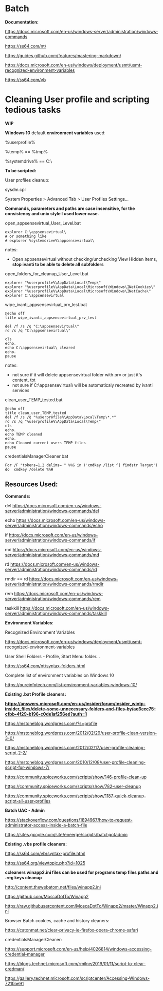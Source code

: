 # Batch 

**Documentation:**

https://docs.microsoft.com/en-us/windows-server/administration/windows-commands

https://ss64.com/nt/

https://guides.github.com/features/mastering-markdown/

https://docs.microsoft.com/en-us/windows/deployment/usmt/usmt-recognized-environment-variables

https://ss64.com/vb

# Cleaning User profile and scripting tedious tasks

**WIP**

**Windows 10** default **environment variables** used:

%userprofile%

%temp% ==  %tmp%

%systemdrive% == C:\

**To be scripted:**

User profiles cleanup:

sysdm.cpl

System Properties > Advanced Tab > User Profiles Settings...

**Commands, parameters and paths are case insensitive, for the consistency and unix style I used lower case.**

open_appsensevirtual_User_Level.bat
```batch
explorer C:\appsensevirtual\
# or something like
# explorer %systemdrive%\appsensevirtual\
```

notes:
* Open appsensevirtual without checking/unchecking
View Hidden Items, **stop ivanti to be able to delete all subfolders**

open_folders_for_cleanup_User_Level.bat
```batch
explorer "%userprofile%\AppData\Local\Temp\"
explorer "%userprofile%\AppData\Local\Microsoft\Windows\INetCookies\"
explorer "%userprofile%\AppData\Local\Microsoft\Windows\INetCache\"
explorer C:\appsensevirtual
```
wipe_ivanti_appsensevirtual_prv_test.bat
```batch
@echo off
title wipe_ivanti_appsensevirtual_prv_test

del /f /s /q "C:\appsensevirtual\"
rd /s /q "C:\appsensevirtual\"

cls
echo.
echo C:\appsensevirtual\ cleared
echo.
pause
```
notes:
* not sure if it will delete appsensevirtual folder with prv or just it's content, tbt
* not sure if C:\appsensevirtual\ will be automaticaly recreated by ivanti services

clean_user_TEMP_tested.bat
```batch
@echo off
title clean_user_TEMP_tested
del /f /s /q "%userprofile%\AppData\Local\Temp\*.*"
rd /s /q "%userprofile%\AppData\Local\Temp\"
cls
echo.
echo TEMP cleaned
echo.
echo Cleaned current users TEMP files
pause
```
credentialsManagerCleaner.bat
```batch
For /F "tokens=1,2 delims= " %%G in ('cmdkey /list ^| findstr Target') do  cmdkey /delete %%H
```
## Resources Used:

**Commands:**

del
https://docs.microsoft.com/en-us/windows-server/administration/windows-commands/del

echo
https://docs.microsoft.com/en-us/windows-server/administration/windows-commands/echo

if
https://docs.microsoft.com/en-us/windows-server/administration/windows-commands/if

md
https://docs.microsoft.com/en-us/windows-server/administration/windows-commands/md

rd
https://docs.microsoft.com/en-us/windows-server/administration/windows-commands/rd

rmdir == rd
https://docs.microsoft.com/en-us/windows-server/administration/windows-commands/rmdir

rem
https://docs.microsoft.com/en-us/windows-server/administration/windows-commands/rem

taskkill
https://docs.microsoft.com/en-us/windows-server/administration/windows-commands/taskkill

**Environment Variables:**

Recognized Environment Variables

https://docs.microsoft.com/en-us/windows/deployment/usmt/usmt-recognized-environment-variables

User Shell Folders - Profile, Start Menu folder... 

https://ss64.com/nt/syntax-folders.html

Complete list of environment variables on Windows 10

https://pureinfotech.com/list-environment-variables-windows-10/

**Existing .bat Profile cleaners:**

**https://answers.microsoft.com/en-us/insider/forum/insider_wintp-insider_files/delete-some-unnecessary-folders-and-files-by/ae6ecc75-cfbb-4f29-b196-c0de1af256ed?auth=1**

https://mstoneblog.wordpress.com/?s=profile

https://mstoneblog.wordpress.com/2012/02/29/user-profile-clean-version-3-0/

https://mstoneblog.wordpress.com/2012/02/17/user-profile-cleaning-script-2-2/

https://mstoneblog.wordpress.com/2010/12/08/user-profile-cleaning-script-for-windows-7/

https://community.spiceworks.com/scripts/show/146-profile-clean-up

https://community.spiceworks.com/scripts/show/782-user-cleanup

https://community.spiceworks.com/scripts/show/1187-quick-cleanup-script-all-user-profiles

**Batch UAC - Admin**

https://stackoverflow.com/questions/1894967/how-to-request-administrator-access-inside-a-batch-file

https://sites.google.com/site/eneerge/scripts/batchgotadmin

**Existing .vbs profile cleaners:**

https://ss64.com/vb/syntax-profile.html

https://ss64.org/viewtopic.php?id=1025

**ccleaners winapp2.ini files can be used for programs temp files paths and .reg keys cleanup**

http://content.thewebatom.net/files/winapp2.ini

https://github.com/MoscaDotTo/Winapp2

https://raw.githubusercontent.com/MoscaDotTo/Winapp2/master/Winapp2.ini

Browser Batch cookies, cache and history cleaners:

https://catonmat.net/clear-privacy-ie-firefox-opera-chrome-safari

credentialsManagerCleaner:

https://support.microsoft.com/en-us/help/4026814/windows-accessing-credential-manager

https://blogs.technet.microsoft.com/rmilne/2019/01/11/script-to-clear-credman/

https://gallery.technet.microsoft.com/scriptcenter/Accessing-Windows-7210ae91

